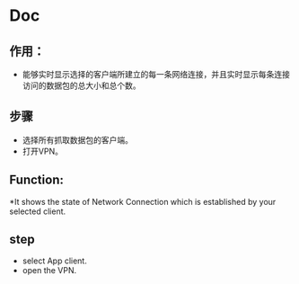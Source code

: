 # Doc

## 作用：
* 能够实时显示选择的客户端所建立的每一条网络连接，并且实时显示每条连接访问的数据包的总大小和总个数。
## 步骤
* 选择所有抓取数据包的客户端。
* 打开VPN。
## Function:
*It shows the state of Network Connection which is established by your selected client.
## step
* select App client.
* open the VPN. 









